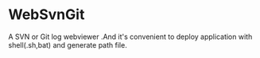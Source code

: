 # WebSvnGit
A SVN or Git log webviewer .And it's convenient to deploy application with shell(.sh,bat) and generate path file.
#
